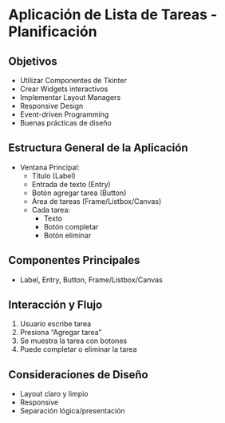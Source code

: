 # Aplicación de Lista de Tareas - Planificación

## Objetivos
- Utilizar Componentes de Tkinter
- Crear Widgets interactivos
- Implementar Layout Managers
- Responsive Design
- Event-driven Programming
- Buenas prácticas de diseño

## Estructura General de la Aplicación
- Ventana Principal:
  - Título (Label)
  - Entrada de texto (Entry)
  - Botón agregar tarea (Button)
  - Área de tareas (Frame/Listbox/Canvas)
  - Cada tarea:
    - Texto
    - Botón completar
    - Botón eliminar

## Componentes Principales
- Label, Entry, Button, Frame/Listbox/Canvas

## Interacción y Flujo
1. Usuario escribe tarea
2. Presiona “Agregar tarea”
3. Se muestra la tarea con botones
4. Puede completar o eliminar la tarea

## Consideraciones de Diseño
- Layout claro y limpio
- Responsive
- Separación lógica/presentación

